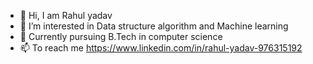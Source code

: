- 👋 Hi, I am Rahul yadav
- 👀 I’m interested in Data structure algorithm and Machine learning
- 🌱 Currently pursuing B.Tech in computer science
- 📫 To reach me https://www.linkedin.com/in/rahul-yadav-976315192

<!---
ry727777/ry727777 is a ✨ special ✨ repository because its `README.md` (this file) appears on your GitHub profile.
You can click the Preview link to take a look at your changes.
--->
